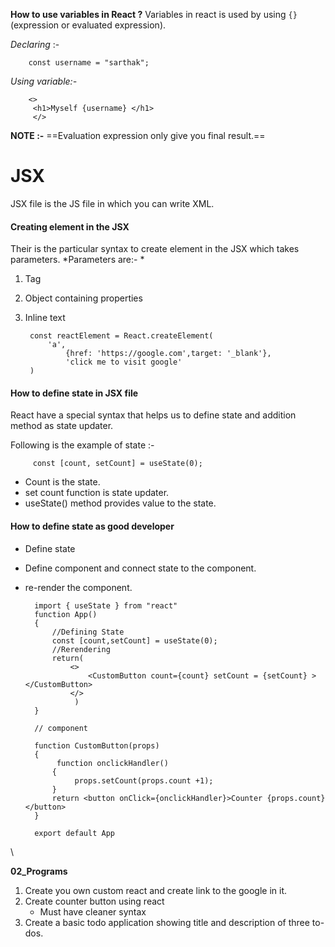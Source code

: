 
**How to use variables in React ?**
Variables in react is used by using `{}` (expression or evaluated expression).

*Declaring* :-

		const username = "sarthak";

*Using variable:-*

		<>
		 <h1>Myself {username} </h1>
		 </>

**NOTE :-** ==Evaluation expression only give you final result.==

# JSX

JSX file is the JS file in which you can write XML.

#### Creating element in the JSX
Their is the particular syntax to create element in the JSX which takes parameters.
*Parameters are:- *
1. Tag
2. Object containing properties
3. Inline text

		const reactElement = React.createElement(
			'a',
				{href: 'https://google.com',target: '_blank'},
				'click me to visit google'
		)

#### How to define state in JSX file
React have a special syntax that helps us to define state and addition method as state updater.

Following is the example of state :-

		 const [count, setCount] = useState(0);
- Count is the state.
- set count function is state updater.
- useState() method provides value to the state.

#### How to define state as good developer
- Define state 
- Define component and connect state to the component.
- re-render the component.

		import { useState } from "react"
		function App()
		{
			//Defining State
		    const [count,setCount] = useState(0);
			//Rerendering
		    return(
		        <>
		            <CustomButton count={count} setCount = {setCount} ></CustomButton>
		        </>
				 )
		}
			
		// component
		
		function CustomButton(props)
		{
			 function onclickHandler()
		    {
				 props.setCount(props.count +1);
		    }
		    return <button onClick={onclickHandler}>Counter {props.count}</button>
		}
		
		export default App
\

**02_Programs**

1.  Create you own custom react and create link to the google in it.
2.  Create counter button using react 
	- Must have cleaner syntax
3. Create a basic todo application showing title and description of three to-dos.
	  
